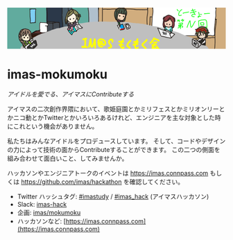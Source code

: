 ![header-image](/assets/images/header-960x180.png)

# imas-mokumoku

*アイドルを愛でる、アイマスにContributeする*

アイマスの二次創作界隈において、歌姫庭園とかミリフェスとかミリオンリーとかニコ動とかTwitterとかいろいろあるけれど、エンジニアを主な対象とした時にこれという機会がありません。

私たちはみんなアイドルをプロデュースしています。 そして、コードやデザインの力によって技術の面からContributeすることができます。 この二つの側面を組み合わせて面白いこと、してみませんか。

ハッカソンやエンジニアトークのイベントは https://imas.connpass.com もしくは https://github.com/imas/hackathon を確認してください。

- Twitter ハッシュタグ: [\#imastudy](https://twitter.com/hashtag/imastudy?f=tweets&vertical=default) / [\#imas\_hack](https://twitter.com/hashtag/imas_hack?f=tweets&vertical=default) (アイマスハッカソン)
- Slack: [imas-hack](https://imas-hack.herokuapp.com)
- 企画: [imas/mokumoku](https://github.com/imas/mokumoku)
- ハッカソンなど: [https://imas.connpass.com](https://imas.connpass.com)
